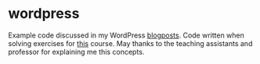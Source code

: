 # wordpress
Example code discussed in my WordPress [blogposts](https://myphdinrobotics.wordpress.com/).
Code written when solving exercises for [this](https://onderwijsaanbod.kuleuven.be/syllabi/e/H04U1CE.htm#activetab=doelstellingen_idp1353952) course.
May thanks to the teaching assistants and professor for explaining me this concepts.
